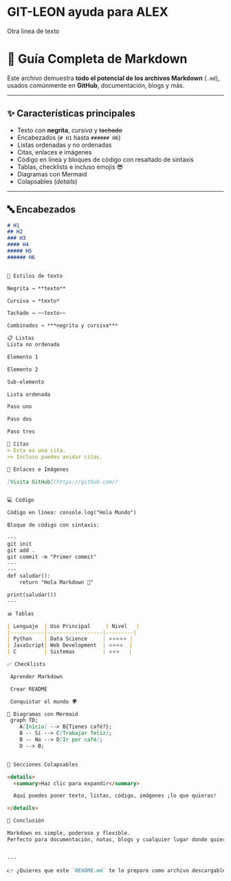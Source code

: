 # GIT-LEON ayuda para ALEX
Otra linea de texto


# 📘 Guía Completa de Markdown

Este archivo demuestra **todo el potencial de los archivos Markdown** (`.md`), usados comúnmente en **GitHub**, documentación, blogs y más.  

---

## ✨ Características principales

- Texto con **negrita**, *cursiva* y ~~tachado~~  
- Encabezados (`# H1` hasta `###### H6`)  
- Listas ordenadas y no ordenadas  
- Citas, enlaces e imágenes  
- Código en línea y bloques de código con resaltado de sintaxis  
- Tablas, checklists e incluso emojis 😎  
- Diagramas con Mermaid  
- Colapsables (*details*)  

---

## 🔤 Encabezados

```markdown
# H1
## H2
### H3
#### H4
##### H5
###### H6


🔡 Estilos de texto

Negrita → **texto**

Cursiva → *texto*

Tachado → ~~texto~~

Combinados → ***negrita y cursiva***

📋 Listas
Lista no ordenada

Elemento 1

Elemento 2

Sub-elemento

Lista ordenada

Paso uno

Paso dos

Paso tres

📌 Citas
> Esta es una cita.
>> Incluso puedes anidar citas.

🔗 Enlaces e Imágenes

[Visita GitHub](https://github.com/)


💻 Código

Código en línea: console.log("Hola Mundo")

Bloque de código con sintaxis:

---
git init
git add .
git commit -m "Primer commit"
---
---
def saludar():
    return "Hola Markdown 🚀"

print(saludar())
---

📊 Tablas

| Lenguaje  | Uso Principal     | Nivel   |
|-----------|------------------|---------|
| Python    | Data Science     | ⭐⭐⭐⭐⭐ |
| JavaScript| Web Development  | ⭐⭐⭐⭐  |
| C         | Sistemas         | ⭐⭐⭐   |

✅ Checklists

 Aprender Markdown

 Crear README

 Conquistar el mundo 🌍

🎨 Diagramas con Mermaid
 graph TD;
    A[Inicio] --> B{Tienes café?};
    B -- Sí --> C[Trabajar feliz];
    B -- No --> D[Ir por café];
    D --> B;


🔽 Secciones Colapsables

<details>
  <summary>Haz clic para expandir</summary>

  Aquí puedes poner texto, listas, código, imágenes ¡lo que quieras!

</details>

🎉 Conclusión

Markdown es simple, poderoso y flexible.
Perfecto para documentación, notas, blogs y cualquier lugar donde quieras texto con estilo pero ligero. 🚀


---

👉 ¿Quieres que este `README.md` te lo prepare como archivo descargable para que lo uses directamente en tu repositorio?

